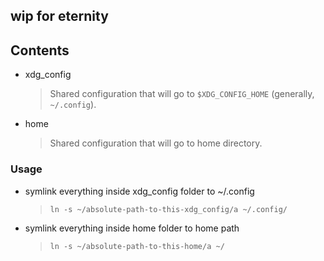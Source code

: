 ## wip for eternity

## Contents

- xdg_config
  > Shared configuration that will go to `$XDG_CONFIG_HOME` (generally, `~/.config`).
- home
  > Shared configuration that will go to home directory.

### Usage

- symlink everything inside xdg_config folder to ~/.config
  > `ln -s ~/absolute-path-to-this-xdg_config/a ~/.config/`
- symlink everything inside home folder to home path
  > `ln -s ~/absolute-path-to-this-home/a ~/`
